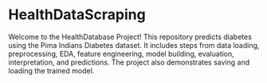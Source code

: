 # HealthDataScraping
 Welcome to the HealthDatabase Project! This repository predicts diabetes using the Pima Indians Diabetes dataset. It includes steps from data loading, preprocessing, EDA, feature engineering, model building, evaluation, interpretation, and predictions. The project also demonstrates saving and loading the trained model.
